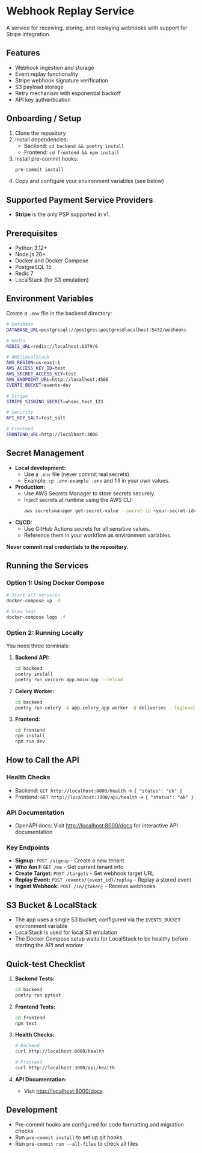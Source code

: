 # Webhook Replay Service

A service for receiving, storing, and replaying webhooks with support for Stripe integration.

## Features

- Webhook ingestion and storage
- Event replay functionality
- Stripe webhook signature verification
- S3 payload storage
- Retry mechanism with exponential backoff
- API key authentication

## Onboarding / Setup

1. Clone the repository
2. Install dependencies:
   - Backend: `cd backend && poetry install`
   - Frontend: `cd frontend && npm install`
3. Install pre-commit hooks:
   ```bash
   pre-commit install
   ```
4. Copy and configure your environment variables (see below)

## Supported Payment Service Providers

- **Stripe** is the only PSP supported in v1.

## Prerequisites

- Python 3.12+
- Node.js 20+
- Docker and Docker Compose
- PostgreSQL 15
- Redis 7
- LocalStack (for S3 emulation)

## Environment Variables

Create a `.env` file in the backend directory:

```bash
# Database
DATABASE_URL=postgresql://postgres:postgres@localhost:5432/webhooks

# Redis
REDIS_URL=redis://localhost:6379/0

# AWS/LocalStack
AWS_REGION=us-east-1
AWS_ACCESS_KEY_ID=test
AWS_SECRET_ACCESS_KEY=test
AWS_ENDPOINT_URL=http://localhost:4566
EVENTS_BUCKET=events-dev

# Stripe
STRIPE_SIGNING_SECRET=whsec_test_123

# Security
API_KEY_SALT=test_salt

# Frontend
FRONTEND_URL=http://localhost:3000
```

## Secret Management

- **Local development:**
  - Use a `.env` file (never commit real secrets).
  - Example: `cp .env.example .env` and fill in your own values.
- **Production:**
  - Use AWS Secrets Manager to store secrets securely.
  - Inject secrets at runtime using the AWS CLI:
    ```bash
    aws secretsmanager get-secret-value --secret-id <your-secret-id> --query SecretString --output text > .env
    ```
- **CI/CD:**
  - Use GitHub Actions secrets for all sensitive values.
  - Reference them in your workflow as environment variables.

**Never commit real credentials to the repository.**

## Running the Services

### Option 1: Using Docker Compose

```bash
# Start all services
docker-compose up -d

# View logs
docker-compose logs -f
```

### Option 2: Running Locally

You need three terminals:

1. **Backend API:**
   ```bash
   cd backend
   poetry install
   poetry run uvicorn app.main:app --reload
   ```

2. **Celery Worker:**
   ```bash
   cd backend
   poetry run celery -A app.celery_app worker -Q deliveries --loglevel=info
   ```

3. **Frontend:**
   ```bash
   cd frontend
   npm install
   npm run dev
   ```

## How to Call the API

### Health Checks
- Backend: `GET http://localhost:8000/health` → `{ "status": "ok" }`
- Frontend: `GET http://localhost:3000/api/health` → `{ "status": "ok" }`

### API Documentation
- OpenAPI docs: Visit [http://localhost:8000/docs](http://localhost:8000/docs) for interactive API documentation

### Key Endpoints
- **Signup:** `POST /signup` - Create a new tenant
- **Who Am I:** `GET /me` - Get current tenant info
- **Create Target:** `POST /targets` - Set webhook target URL
- **Replay Event:** `POST /events/{event_id}/replay` - Replay a stored event
- **Ingest Webhook:** `POST /in/{token}` - Receive webhooks

## S3 Bucket & LocalStack

- The app uses a single S3 bucket, configured via the `EVENTS_BUCKET` environment variable
- LocalStack is used for local S3 emulation
- The Docker Compose setup waits for LocalStack to be healthy before starting the API and worker

## Quick-test Checklist

1. **Backend Tests:**
   ```bash
   cd backend
   poetry run pytest
   ```

2. **Frontend Tests:**
   ```bash
   cd frontend
   npm test
   ```

3. **Health Checks:**
   ```bash
   # Backend
   curl http://localhost:8000/health

   # Frontend
   curl http://localhost:3000/api/health
   ```

4. **API Documentation:**
   - Visit [http://localhost:8000/docs](http://localhost:8000/docs)

## Development

- Pre-commit hooks are configured for code formatting and migration checks
- Run `pre-commit install` to set up git hooks
- Run `pre-commit run --all-files` to check all files
